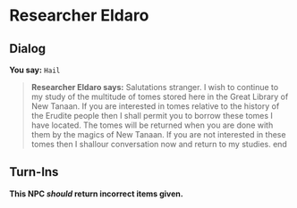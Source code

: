 # Researcher Eldaro


## Dialog

**You say:** `Hail`



>**Researcher Eldaro says:** Salutations stranger. I wish to continue to my study of the multitude of tomes stored here in the Great Library of New Tanaan. If you are interested in tomes relative to the history of the Erudite people then I shall permit you to borrow these tomes I have located. The tomes will be returned when you are done with them by the magics of New Tanaan. If you are not interested in these tomes then I shallour conversation now and return to my studies.
end



## Turn-Ins



**This NPC *should* return incorrect items given.**





